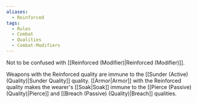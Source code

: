```yaml
---
aliases:
  - Reinforced
tags:
  - Rules
  - Combat
  - Qualities
  - Combat-Modifiers
---
```

Not to be confused with [[Reinforced (Modifier)|Reinforced (Modifier)]].

Weapons with the Reinforced quality are immune to the [[Sunder (Active) (Quality)|Sunder Quality]] quality. [[Armor|Armor]] with the Reinforced quality makes the wearer's [[Soak|Soak]] immune to the [[Pierce (Passive) (Quality)|Pierce]] and [[Breach (Passive) (Quality)|Breach]] qualities.